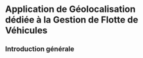 # Application de Géolocalisation dédiée à la Gestion de Flotte de Véhicules

## Introduction générale
